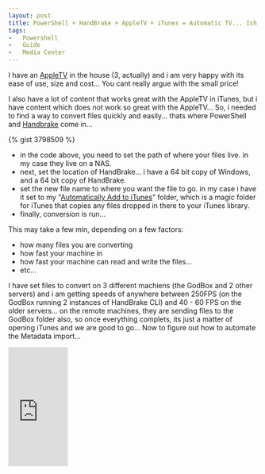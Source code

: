 ```yaml
---
layout: post
title: PowerShell + HandBrake + AppleTV + iTunes = Automatic TV... Ish...
tags:
-	Powershell
-	Guide
-	Media Center
---
```

I have an [AppleTV][1] in the house (3, actually) and i am very happy with its ease of use, size and cost... You cant really argue with the small price! 

I also have a lot of content that works great with the AppleTV in iTunes, but i have content which does not work so great with the AppleTV... So, i needed to find a way to convert files quickly and easily... thats where PowerShell and [Handbrake][2] come in... 

{% gist 3798509 %}

* in the code above, you need to set the path of where your files live. in my case they live on a NAS.
* next, set the location of HandBrake... i have a 64 bit copy of Windows, and a 64 bit copy of HandBrake. 
* set the new file name to where you want the file to go. in my case i have it set to my "[Automatically Add to iTunes][3]" folder, which is a magic folder for iTunes that copies any files dropped in there to your iTunes library. 
* finally, conversion is run...

This may take a few min, depending on a few factors:

* how many files you are converting
* how fast your machine in
* how fast your machine can read and write the files...
* etc...

I have set files to convert on 3 different machiens (the GodBox and 2 other servers) and i am getting speeds of anywhere between 250FPS (on the GodBox running 2 instances of HandBrake CLI) and 40 - 60 FPS on the older servers... on the remote machines, they are sending files to the GodBox folder also, so once everything complets, its just a matter of opening iTunes and we are good to go... Now to figure out how to automate the Metadata import... 

<iframe src="http://rcm-uk.amazon.co.uk/e/cm?lt1=_blank&bc1=000000&IS2=1&bg1=FFFFFF&fc1=000000&lc1=0000FF&t=tiescomclo-21&o=2&p=8&l=as4&m=amazon&f=ifr&ref=ss_til&asins=B0040GIZT8" style="width:120px;height:240px;" scrolling="no" marginwidth="0" marginheight="0" frameborder="0"></iframe>


[1]:http://www.apple.com/appletv
[2]:http://handbrake.fr/
[3]:http://support.apple.com/kb/HT3832